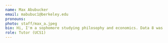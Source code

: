 ```yaml
---
name: Max Abubucker
email: mabubuc1@berkeley.edu
pronouns: 
photo: staff/max_a.jpeg
bio: Hi, I'm a sophomore studying philosophy and economics. Data 8 was one of my favorite classes last year so I'm super excited to be back as a tutor!
role: Tutor (UCS1)
---
```

